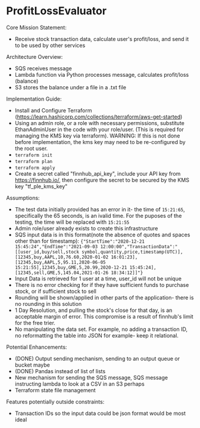 ﻿# ProfitLossEvaluator

Core Mission Statement:
* Receive stock transaction data, calculate user's profit/loss, and send it to be used by other services

Architecture Overview:
* SQS receives message
* Lambda function via Python processes message, calculates profit/loss (balance)
* S3 stores the balance under a file in a .txt file

Implementation Guide:
* Install and Configure Terraform (https://learn.hashicorp.com/collections/terraform/aws-get-started)
* Using an admin role, or a role with necessary permissions, substitute EthanAdminUser in the code with your role/user. (This is required for managing the KMS key via terraform). WARNING: If this is not done before implementation, the kms key may need to be re-configured by the root user.
* `terraform init`
* `terraform plan`
* `terraform apply`
* Create a secret called "finnhub_api_key", include your API key from https://finnhub.io/, then configure the secret to be secured by the KMS key "tf_ple_kms_key" 

Assumptions:
* The test data initially provided has an error in it- the time of `15:21:65`, specifically the 65 seconds, is an ivalid time. For the puposes of the testing, the time will be replaced with `15:21:55`
* Admin role/user already exists to create this infrastructure
* SQS input data is in this format(note the absence of quotes and spaces other than for timestamp): `{"StartTime":"2020-12-21 15:45:24","EndTime":"2021-09-03 12:00:00","TransactionData":"[[user_id,buy/sell,stock symbol,quantity,price,timestamp(UTC)],[12345,buy,AAPL,10,76.60,2020-01-02 16:01:23],[12345,buy,AAPL,5,95.11,2020-06-05 15:21:55],12345,buy,GME,5,20.99,2020-12-21 15:45:24],[12345,sell,GME,5,145.04,2021-01-26 18:34:12]]"}`
* Input Data is retrieved for 1 user at a time, user_id will not be unique
* There is no error checking for if they have sufficient funds to purchase stock, or if sufficient stock to sell
* Rounding will be shown/applied in other parts of the application- there is no rounding in this solution
* 1 Day Resolution, and pulling the stock's close for that day, is an acceptable margin of error. This compromise is a result of finnhub's limit for the free trier. 
* No manipulating the data set. For example, no adding a transaction ID, no reformatting the table into JSON for example- keep it relational.

Potential Enhancements:
* (DONE) Output sending mechanism, sending to an output queue or bucket maybe
* (DONE) Pandas instead of list of lists
* New mechanism for sending the SQS message, SQS message instructing lambda to look at a CSV in an S3 perhaps 
* Terraform state file management

Features potentially outside constraints:
* Transaction IDs so the input data could be json format would be most ideal
